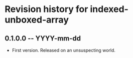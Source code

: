 # Revision history for indexed-unboxed-array

## 0.1.0.0 -- YYYY-mm-dd

* First version. Released on an unsuspecting world.
